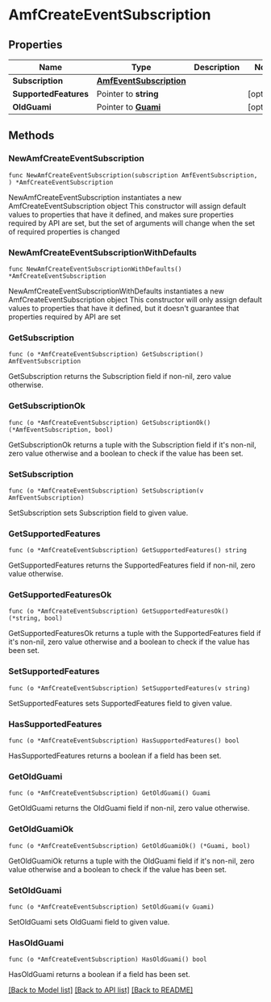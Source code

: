 # AmfCreateEventSubscription

## Properties

Name | Type | Description | Notes
------------ | ------------- | ------------- | -------------
**Subscription** | [**AmfEventSubscription**](AmfEventSubscription.md) |  | 
**SupportedFeatures** | Pointer to **string** |  | [optional] 
**OldGuami** | Pointer to [**Guami**](Guami.md) |  | [optional] 

## Methods

### NewAmfCreateEventSubscription

`func NewAmfCreateEventSubscription(subscription AmfEventSubscription, ) *AmfCreateEventSubscription`

NewAmfCreateEventSubscription instantiates a new AmfCreateEventSubscription object
This constructor will assign default values to properties that have it defined,
and makes sure properties required by API are set, but the set of arguments
will change when the set of required properties is changed

### NewAmfCreateEventSubscriptionWithDefaults

`func NewAmfCreateEventSubscriptionWithDefaults() *AmfCreateEventSubscription`

NewAmfCreateEventSubscriptionWithDefaults instantiates a new AmfCreateEventSubscription object
This constructor will only assign default values to properties that have it defined,
but it doesn't guarantee that properties required by API are set

### GetSubscription

`func (o *AmfCreateEventSubscription) GetSubscription() AmfEventSubscription`

GetSubscription returns the Subscription field if non-nil, zero value otherwise.

### GetSubscriptionOk

`func (o *AmfCreateEventSubscription) GetSubscriptionOk() (*AmfEventSubscription, bool)`

GetSubscriptionOk returns a tuple with the Subscription field if it's non-nil, zero value otherwise
and a boolean to check if the value has been set.

### SetSubscription

`func (o *AmfCreateEventSubscription) SetSubscription(v AmfEventSubscription)`

SetSubscription sets Subscription field to given value.


### GetSupportedFeatures

`func (o *AmfCreateEventSubscription) GetSupportedFeatures() string`

GetSupportedFeatures returns the SupportedFeatures field if non-nil, zero value otherwise.

### GetSupportedFeaturesOk

`func (o *AmfCreateEventSubscription) GetSupportedFeaturesOk() (*string, bool)`

GetSupportedFeaturesOk returns a tuple with the SupportedFeatures field if it's non-nil, zero value otherwise
and a boolean to check if the value has been set.

### SetSupportedFeatures

`func (o *AmfCreateEventSubscription) SetSupportedFeatures(v string)`

SetSupportedFeatures sets SupportedFeatures field to given value.

### HasSupportedFeatures

`func (o *AmfCreateEventSubscription) HasSupportedFeatures() bool`

HasSupportedFeatures returns a boolean if a field has been set.

### GetOldGuami

`func (o *AmfCreateEventSubscription) GetOldGuami() Guami`

GetOldGuami returns the OldGuami field if non-nil, zero value otherwise.

### GetOldGuamiOk

`func (o *AmfCreateEventSubscription) GetOldGuamiOk() (*Guami, bool)`

GetOldGuamiOk returns a tuple with the OldGuami field if it's non-nil, zero value otherwise
and a boolean to check if the value has been set.

### SetOldGuami

`func (o *AmfCreateEventSubscription) SetOldGuami(v Guami)`

SetOldGuami sets OldGuami field to given value.

### HasOldGuami

`func (o *AmfCreateEventSubscription) HasOldGuami() bool`

HasOldGuami returns a boolean if a field has been set.


[[Back to Model list]](../README.md#documentation-for-models) [[Back to API list]](../README.md#documentation-for-api-endpoints) [[Back to README]](../README.md)


